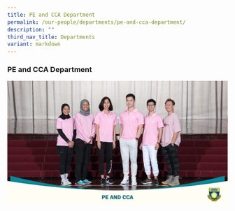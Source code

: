 ```yaml
---
title: PE and CCA Department
permalink: /our-people/departments/pe-and-cca-department/
description: ""
third_nav_title: Departments
variant: markdown
---
```

### **PE and CCA Department**

![PE and CCA Department](/images/Our%20People/School%20Departments/pe%20&%20cca%2023.jpg)